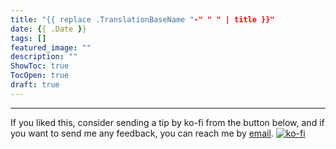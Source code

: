 ```yaml
---
title: "{{ replace .TranslationBaseName "-" " " | title }}"
date: {{ .Date }}
tags: []
featured_image: ""
description: ""
ShowToc: true
TocOpen: true
draft: true
---
```



---
If you liked this, consider sending a tip by ko-fi from the button below, and if you want to send me any feedback, you can reach me by [email](mailto:emailme@al3xis.slmail.me).
[![ko-fi](https://ko-fi.com/img/githubbutton_sm.svg)](https://ko-fi.com/V7V1CFV13)